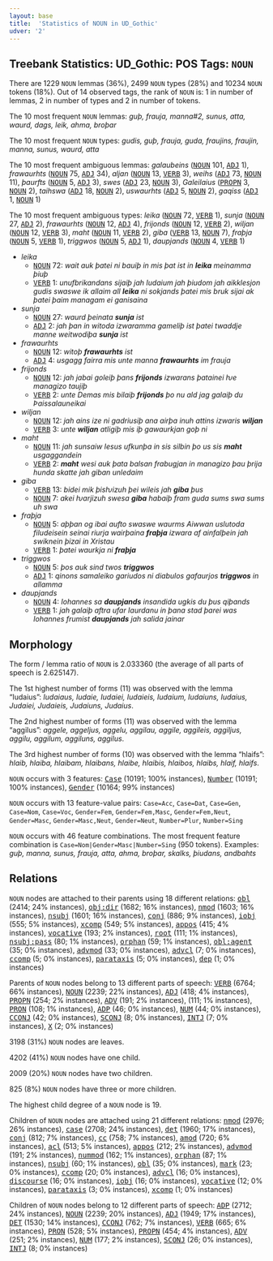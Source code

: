 ```yaml
---
layout: base
title:  'Statistics of NOUN in UD_Gothic'
udver: '2'
---
```


## Treebank Statistics: UD_Gothic: POS Tags: `NOUN`

There are 1229 `NOUN` lemmas (36%), 2499 `NOUN` types (28%) and 10234 `NOUN` tokens (18%).
Out of 14 observed tags, the rank of `NOUN` is: 1 in number of lemmas, 2 in number of types and 2 in number of tokens.

The 10 most frequent `NOUN` lemmas: <em>guþ, frauja, manna#2, sunus, atta, waurd, dags, leik, ahma, broþar</em>

The 10 most frequent `NOUN` types:  <em>gudis, guþ, frauja, guda, fraujins, fraujin, manna, sunus, waurd, atta</em>

The 10 most frequent ambiguous lemmas: <em>galaubeins</em> (<tt><a href="got-pos-NOUN.html">NOUN</a></tt> 101, <tt><a href="got-pos-ADJ.html">ADJ</a></tt> 1), <em>frawaurhts</em> (<tt><a href="got-pos-NOUN.html">NOUN</a></tt> 75, <tt><a href="got-pos-ADJ.html">ADJ</a></tt> 34), <em>aljan</em> (<tt><a href="got-pos-NOUN.html">NOUN</a></tt> 13, <tt><a href="got-pos-VERB.html">VERB</a></tt> 3), <em>weihs</em> (<tt><a href="got-pos-ADJ.html">ADJ</a></tt> 73, <tt><a href="got-pos-NOUN.html">NOUN</a></tt> 11), <em>þaurfts</em> (<tt><a href="got-pos-NOUN.html">NOUN</a></tt> 5, <tt><a href="got-pos-ADJ.html">ADJ</a></tt> 3), <em>swes</em> (<tt><a href="got-pos-ADJ.html">ADJ</a></tt> 23, <tt><a href="got-pos-NOUN.html">NOUN</a></tt> 3), <em>Galeilaius</em> (<tt><a href="got-pos-PROPN.html">PROPN</a></tt> 3, <tt><a href="got-pos-NOUN.html">NOUN</a></tt> 2), <em>taihswa</em> (<tt><a href="got-pos-ADJ.html">ADJ</a></tt> 18, <tt><a href="got-pos-NOUN.html">NOUN</a></tt> 2), <em>uswaurhts</em> (<tt><a href="got-pos-ADJ.html">ADJ</a></tt> 5, <tt><a href="got-pos-NOUN.html">NOUN</a></tt> 2), <em>gaqiss</em> (<tt><a href="got-pos-ADJ.html">ADJ</a></tt> 1, <tt><a href="got-pos-NOUN.html">NOUN</a></tt> 1)

The 10 most frequent ambiguous types:  <em>leika</em> (<tt><a href="got-pos-NOUN.html">NOUN</a></tt> 72, <tt><a href="got-pos-VERB.html">VERB</a></tt> 1), <em>sunja</em> (<tt><a href="got-pos-NOUN.html">NOUN</a></tt> 27, <tt><a href="got-pos-ADJ.html">ADJ</a></tt> 2), <em>frawaurhts</em> (<tt><a href="got-pos-NOUN.html">NOUN</a></tt> 12, <tt><a href="got-pos-ADJ.html">ADJ</a></tt> 4), <em>frijonds</em> (<tt><a href="got-pos-NOUN.html">NOUN</a></tt> 12, <tt><a href="got-pos-VERB.html">VERB</a></tt> 2), <em>wiljan</em> (<tt><a href="got-pos-NOUN.html">NOUN</a></tt> 12, <tt><a href="got-pos-VERB.html">VERB</a></tt> 3), <em>maht</em> (<tt><a href="got-pos-NOUN.html">NOUN</a></tt> 11, <tt><a href="got-pos-VERB.html">VERB</a></tt> 2), <em>giba</em> (<tt><a href="got-pos-VERB.html">VERB</a></tt> 13, <tt><a href="got-pos-NOUN.html">NOUN</a></tt> 7), <em>fraþja</em> (<tt><a href="got-pos-NOUN.html">NOUN</a></tt> 5, <tt><a href="got-pos-VERB.html">VERB</a></tt> 1), <em>triggwos</em> (<tt><a href="got-pos-NOUN.html">NOUN</a></tt> 5, <tt><a href="got-pos-ADJ.html">ADJ</a></tt> 1), <em>daupjands</em> (<tt><a href="got-pos-NOUN.html">NOUN</a></tt> 4, <tt><a href="got-pos-VERB.html">VERB</a></tt> 1)


* <em>leika</em>
  * <tt><a href="got-pos-NOUN.html">NOUN</a></tt> 72: <em>wait auk þatei ni bauiþ in mis þat ist in <b>leika</b> meinamma þiuþ</em>
  * <tt><a href="got-pos-VERB.html">VERB</a></tt> 1: <em>unufbrikandans sijaiþ jah Iudaium jah þiudom jah aikklesjon gudis swaswe ik allaim all <b>leika</b> ni sokjands þatei mis bruk sijai ak þatei þaim managam ei ganisaina</em>
* <em>sunja</em>
  * <tt><a href="got-pos-NOUN.html">NOUN</a></tt> 27: <em>waurd þeinata <b>sunja</b> ist</em>
  * <tt><a href="got-pos-ADJ.html">ADJ</a></tt> 2: <em>jah þan in witoda izwaramma gameliþ ist þatei twaddje manne weitwodiþa <b>sunja</b> ist</em>
* <em>frawaurhts</em>
  * <tt><a href="got-pos-NOUN.html">NOUN</a></tt> 12: <em>witoþ <b>frawaurhts</b> ist</em>
  * <tt><a href="got-pos-ADJ.html">ADJ</a></tt> 4: <em>usgagg fairra mis unte manna <b>frawaurhts</b> im frauja</em>
* <em>frijonds</em>
  * <tt><a href="got-pos-NOUN.html">NOUN</a></tt> 12: <em>jah jabai goleiþ þans <b>frijonds</b> izwarans þatainei ƕe managizo taujiþ</em>
  * <tt><a href="got-pos-VERB.html">VERB</a></tt> 2: <em>unte Demas mis bilaiþ <b>frijonds</b> þo nu ald jag galaiþ du Þaissalauneikai</em>
* <em>wiljan</em>
  * <tt><a href="got-pos-NOUN.html">NOUN</a></tt> 12: <em>jah ains ize ni gadriusiþ ana airþa inuh attins izwaris <b>wiljan</b></em>
  * <tt><a href="got-pos-VERB.html">VERB</a></tt> 3: <em>unte <b>wiljan</b> atligiþ mis iþ gawaurkjan goþ ni</em>
* <em>maht</em>
  * <tt><a href="got-pos-NOUN.html">NOUN</a></tt> 11: <em>jah sunsaiw Iesus ufkunþa in sis silbin þo us sis <b>maht</b> usgaggandein</em>
  * <tt><a href="got-pos-VERB.html">VERB</a></tt> 2: <em><b>maht</b> wesi auk þata balsan frabugjan in managizo þau þrija hunda skatte jah giban unledaim</em>
* <em>giba</em>
  * <tt><a href="got-pos-VERB.html">VERB</a></tt> 13: <em>bidei mik þisƕizuh þei wileis jah <b>giba</b> þus</em>
  * <tt><a href="got-pos-NOUN.html">NOUN</a></tt> 7: <em>akei ƕarjizuh swesa <b>giba</b> habaiþ fram guda sums swa sums uh swa</em>
* <em>fraþja</em>
  * <tt><a href="got-pos-NOUN.html">NOUN</a></tt> 5: <em>aþþan og ibai aufto swaswe waurms Aiwwan uslutoda filudeisein seinai riurja wairþaina <b>fraþja</b> izwara af ainfalþein jah swiknein þizai in Xristau</em>
  * <tt><a href="got-pos-VERB.html">VERB</a></tt> 1: <em>þatei waurkja ni <b>fraþja</b></em>
* <em>triggwos</em>
  * <tt><a href="got-pos-NOUN.html">NOUN</a></tt> 5: <em>þos auk sind twos <b>triggwos</b></em>
  * <tt><a href="got-pos-ADJ.html">ADJ</a></tt> 1: <em>qinons samaleiko gariudos ni diabulos gafaurjos <b>triggwos</b> in allamma</em>
* <em>daupjands</em>
  * <tt><a href="got-pos-NOUN.html">NOUN</a></tt> 4: <em>Iohannes sa <b>daupjands</b> insandida ugkis du þus qiþands</em>
  * <tt><a href="got-pos-VERB.html">VERB</a></tt> 1: <em>jah galaiþ aftra ufar Iaurdanu in þana stad þarei was Iohannes frumist <b>daupjands</b> jah salida jainar</em>

## Morphology

The form / lemma ratio of `NOUN` is 2.033360 (the average of all parts of speech is 2.625147).

The 1st highest number of forms (11) was observed with the lemma “Iudaius”: <em>Iudaiaus, Iudaie, Iudaiei, Iudaieis, Iudaium, Iudaiuns, Iudaius, Judaiei, Judaieis, Judaiuns, Judaius</em>.

The 2nd highest number of forms (11) was observed with the lemma “aggilus”: <em>aggele, aggeljus, aggelu, aggilau, aggile, aggileis, aggiljus, aggilu, aggilum, aggiluns, aggilus</em>.

The 3rd highest number of forms (10) was observed with the lemma “hlaifs”: <em>hlaib, hlaiba, hlaibam, hlaibans, hlaibe, hlaibis, hlaibos, hlaibs, hlaif, hlaifs</em>.

`NOUN` occurs with 3 features: <tt><a href="got-feat-Case.html">Case</a></tt> (10191; 100% instances), <tt><a href="got-feat-Number.html">Number</a></tt> (10191; 100% instances), <tt><a href="got-feat-Gender.html">Gender</a></tt> (10164; 99% instances)

`NOUN` occurs with 13 feature-value pairs: `Case=Acc`, `Case=Dat`, `Case=Gen`, `Case=Nom`, `Case=Voc`, `Gender=Fem`, `Gender=Fem,Masc`, `Gender=Fem,Neut`, `Gender=Masc`, `Gender=Masc,Neut`, `Gender=Neut`, `Number=Plur`, `Number=Sing`

`NOUN` occurs with 46 feature combinations.
The most frequent feature combination is `Case=Nom|Gender=Masc|Number=Sing` (950 tokens).
Examples: <em>guþ, manna, sunus, frauja, atta, ahma, broþar, skalks, þiudans, andbahts</em>


## Relations

`NOUN` nodes are attached to their parents using 18 different relations: <tt><a href="got-dep-obl.html">obl</a></tt> (2414; 24% instances), <tt><a href="got-dep-obj-dir.html">obj:dir</a></tt> (1682; 16% instances), <tt><a href="got-dep-nmod.html">nmod</a></tt> (1603; 16% instances), <tt><a href="got-dep-nsubj.html">nsubj</a></tt> (1601; 16% instances), <tt><a href="got-dep-conj.html">conj</a></tt> (886; 9% instances), <tt><a href="got-dep-iobj.html">iobj</a></tt> (555; 5% instances), <tt><a href="got-dep-xcomp.html">xcomp</a></tt> (549; 5% instances), <tt><a href="got-dep-appos.html">appos</a></tt> (415; 4% instances), <tt><a href="got-dep-vocative.html">vocative</a></tt> (193; 2% instances), <tt><a href="got-dep-root.html">root</a></tt> (111; 1% instances), <tt><a href="got-dep-nsubj-pass.html">nsubj:pass</a></tt> (80; 1% instances), <tt><a href="got-dep-orphan.html">orphan</a></tt> (59; 1% instances), <tt><a href="got-dep-obl-agent.html">obl:agent</a></tt> (35; 0% instances), <tt><a href="got-dep-advmod.html">advmod</a></tt> (33; 0% instances), <tt><a href="got-dep-advcl.html">advcl</a></tt> (7; 0% instances), <tt><a href="got-dep-ccomp.html">ccomp</a></tt> (5; 0% instances), <tt><a href="got-dep-parataxis.html">parataxis</a></tt> (5; 0% instances), <tt><a href="got-dep-dep.html">dep</a></tt> (1; 0% instances)

Parents of `NOUN` nodes belong to 13 different parts of speech: <tt><a href="got-pos-VERB.html">VERB</a></tt> (6764; 66% instances), <tt><a href="got-pos-NOUN.html">NOUN</a></tt> (2239; 22% instances), <tt><a href="got-pos-ADJ.html">ADJ</a></tt> (418; 4% instances), <tt><a href="got-pos-PROPN.html">PROPN</a></tt> (254; 2% instances), <tt><a href="got-pos-ADV.html">ADV</a></tt> (191; 2% instances),  (111; 1% instances), <tt><a href="got-pos-PRON.html">PRON</a></tt> (108; 1% instances), <tt><a href="got-pos-ADP.html">ADP</a></tt> (46; 0% instances), <tt><a href="got-pos-NUM.html">NUM</a></tt> (44; 0% instances), <tt><a href="got-pos-CCONJ.html">CCONJ</a></tt> (42; 0% instances), <tt><a href="got-pos-SCONJ.html">SCONJ</a></tt> (8; 0% instances), <tt><a href="got-pos-INTJ.html">INTJ</a></tt> (7; 0% instances), <tt><a href="got-pos-X.html">X</a></tt> (2; 0% instances)

3198 (31%) `NOUN` nodes are leaves.

4202 (41%) `NOUN` nodes have one child.

2009 (20%) `NOUN` nodes have two children.

825 (8%) `NOUN` nodes have three or more children.

The highest child degree of a `NOUN` node is 19.

Children of `NOUN` nodes are attached using 21 different relations: <tt><a href="got-dep-nmod.html">nmod</a></tt> (2976; 26% instances), <tt><a href="got-dep-case.html">case</a></tt> (2708; 24% instances), <tt><a href="got-dep-det.html">det</a></tt> (1960; 17% instances), <tt><a href="got-dep-conj.html">conj</a></tt> (812; 7% instances), <tt><a href="got-dep-cc.html">cc</a></tt> (758; 7% instances), <tt><a href="got-dep-amod.html">amod</a></tt> (720; 6% instances), <tt><a href="got-dep-acl.html">acl</a></tt> (513; 5% instances), <tt><a href="got-dep-appos.html">appos</a></tt> (212; 2% instances), <tt><a href="got-dep-advmod.html">advmod</a></tt> (191; 2% instances), <tt><a href="got-dep-nummod.html">nummod</a></tt> (162; 1% instances), <tt><a href="got-dep-orphan.html">orphan</a></tt> (87; 1% instances), <tt><a href="got-dep-nsubj.html">nsubj</a></tt> (60; 1% instances), <tt><a href="got-dep-obl.html">obl</a></tt> (35; 0% instances), <tt><a href="got-dep-mark.html">mark</a></tt> (23; 0% instances), <tt><a href="got-dep-ccomp.html">ccomp</a></tt> (20; 0% instances), <tt><a href="got-dep-advcl.html">advcl</a></tt> (16; 0% instances), <tt><a href="got-dep-discourse.html">discourse</a></tt> (16; 0% instances), <tt><a href="got-dep-iobj.html">iobj</a></tt> (16; 0% instances), <tt><a href="got-dep-vocative.html">vocative</a></tt> (12; 0% instances), <tt><a href="got-dep-parataxis.html">parataxis</a></tt> (3; 0% instances), <tt><a href="got-dep-xcomp.html">xcomp</a></tt> (1; 0% instances)

Children of `NOUN` nodes belong to 12 different parts of speech: <tt><a href="got-pos-ADP.html">ADP</a></tt> (2712; 24% instances), <tt><a href="got-pos-NOUN.html">NOUN</a></tt> (2239; 20% instances), <tt><a href="got-pos-ADJ.html">ADJ</a></tt> (1949; 17% instances), <tt><a href="got-pos-DET.html">DET</a></tt> (1530; 14% instances), <tt><a href="got-pos-CCONJ.html">CCONJ</a></tt> (762; 7% instances), <tt><a href="got-pos-VERB.html">VERB</a></tt> (665; 6% instances), <tt><a href="got-pos-PRON.html">PRON</a></tt> (528; 5% instances), <tt><a href="got-pos-PROPN.html">PROPN</a></tt> (454; 4% instances), <tt><a href="got-pos-ADV.html">ADV</a></tt> (251; 2% instances), <tt><a href="got-pos-NUM.html">NUM</a></tt> (177; 2% instances), <tt><a href="got-pos-SCONJ.html">SCONJ</a></tt> (26; 0% instances), <tt><a href="got-pos-INTJ.html">INTJ</a></tt> (8; 0% instances)

